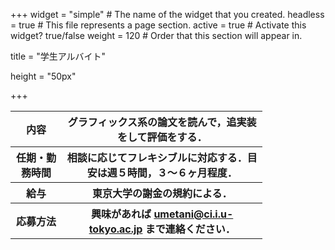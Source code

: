+++
widget = "simple"  # The name of the widget that you created.
headless = true  # This file represents a page section.
active = true  # Activate this widget? true/false
weight = 120  # Order that this section will appear in.

title = "学生アルバイト"

height = "50px"

+++

<table style="width:80%">
<tr>
	<th>内容</th>
	<th>グラフィックス系の論文を読んで，追実装をして評価をする．</th>
</tr><tr>
	<th>任期・勤務時間</th>
	<th>相談に応じてフレキシブルに対応する．目安は週５時間，３〜６ヶ月程度．</th> 
</tr><tr>
	<th>給与</th>
	<th>東京大学の謝金の規約による．</th> 
</tr><tr>	
	<th>応募方法</th>
	<th>興味があれば <a href="mailto:umetani@ci.i.u-tokyo.ac.jp">umetani@ci.i.u-tokyo.ac.jp</a> まで連絡ください．</th>	
</tr>
</table>




